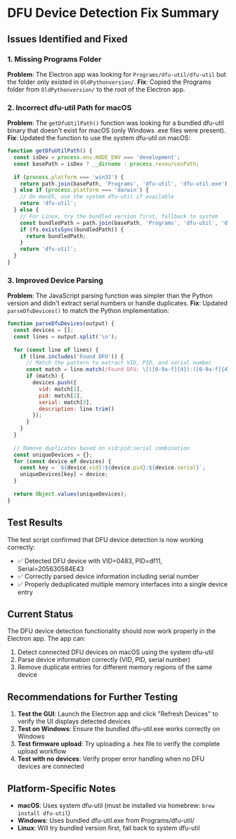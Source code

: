 # DFU Device Detection Fix Summary

## Issues Identified and Fixed

### 1. Missing Programs Folder
**Problem**: The Electron app was looking for `Programs/dfu-util/dfu-util` but the folder only existed in `OldPythonversion/`.
**Fix**: Copied the Programs folder from `OldPythonversion/` to the root of the Electron app.

### 2. Incorrect dfu-util Path for macOS
**Problem**: The `getDfuUtilPath()` function was looking for a bundled dfu-util binary that doesn't exist for macOS (only Windows .exe files were present).
**Fix**: Updated the function to use the system dfu-util on macOS:
```javascript
function getDfuUtilPath() {
  const isDev = process.env.NODE_ENV === 'development';
  const basePath = isDev ? __dirname : process.resourcesPath;
  
  if (process.platform === 'win32') {
    return path.join(basePath, 'Programs', 'dfu-util', 'dfu-util.exe');
  } else if (process.platform === 'darwin') {
    // On macOS, use the system dfu-util if available
    return 'dfu-util';
  } else {
    // For Linux, try the bundled version first, fallback to system
    const bundledPath = path.join(basePath, 'Programs', 'dfu-util', 'dfu-util');
    if (fs.existsSync(bundledPath)) {
      return bundledPath;
    }
    return 'dfu-util';
  }
}
```

### 3. Improved Device Parsing
**Problem**: The JavaScript parsing function was simpler than the Python version and didn't extract serial numbers or handle duplicates.
**Fix**: Updated `parseDfuDevices()` to match the Python implementation:
```javascript
function parseDfuDevices(output) {
  const devices = [];
  const lines = output.split('\n');
  
  for (const line of lines) {
    if (line.includes('Found DFU')) {
      // Match the pattern to extract VID, PID, and serial number
      const match = line.match(/Found DFU: \[([0-9a-f]{4}):([0-9a-f]{4})\].*?serial="([^"]+)"/);
      if (match) {
        devices.push({
          vid: match[1],
          pid: match[2],
          serial: match[3],
          description: line.trim()
        });
      }
    }
  }
  
  // Remove duplicates based on vid:pid:serial combination
  const uniqueDevices = {};
  for (const device of devices) {
    const key = `${device.vid}:${device.pid}:${device.serial}`;
    uniqueDevices[key] = device;
  }
  
  return Object.values(uniqueDevices);
}
```

## Test Results

The test script confirmed that DFU device detection is now working correctly:
- ✅ Detected DFU device with VID=0483, PID=df11, Serial=205630584E43
- ✅ Correctly parsed device information including serial number
- ✅ Properly deduplicated multiple memory interfaces into a single device entry

## Current Status

The DFU device detection functionality should now work properly in the Electron app. The app can:
1. Detect connected DFU devices on macOS using the system dfu-util
2. Parse device information correctly (VID, PID, serial number)
3. Remove duplicate entries for different memory regions of the same device

## Recommendations for Further Testing

1. **Test the GUI**: Launch the Electron app and click "Refresh Devices" to verify the UI displays detected devices
2. **Test on Windows**: Ensure the bundled dfu-util.exe works correctly on Windows
3. **Test firmware upload**: Try uploading a .hex file to verify the complete upload workflow
4. **Test with no devices**: Verify proper error handling when no DFU devices are connected

## Platform-Specific Notes

- **macOS**: Uses system dfu-util (must be installed via homebrew: `brew install dfu-util`)
- **Windows**: Uses bundled dfu-util.exe from Programs/dfu-util/
- **Linux**: Will try bundled version first, fall back to system dfu-util
